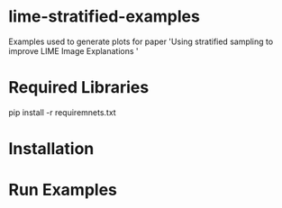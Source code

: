 # lime-stratified-examples
Examples used to generate plots for paper 'Using stratified sampling to improve LIME Image Explanations '

# Required Libraries
pip install -r requiremnets.txt
# Installation

# Run Examples
